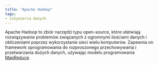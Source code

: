 ```yaml
---
title: "Apache Hadoop"
tags:
- inżynieria danych
---
```

Apache Hadoop to zbiór narzędzi typu open-source, które ułatwiają rozwiązywanie problemów związanych z ogromnymi ilościami danych i obliczeniami poprzez wykorzystanie sieci wielu komputerów. Zapewnia on framework oprogramowania do rozproszonego przechowywania i przetwarzania dużych danych, używając modelu programowania [MapReduce](notes/mapreduce.md).